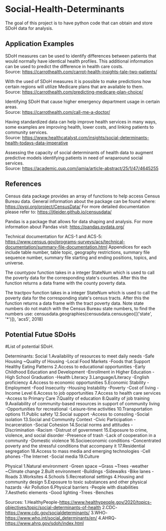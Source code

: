 # Social-Health-Determinants

The goal of this project is to have python code that can obtain and store SDoH data for analysis.

## Application Examples

SDoH measures can be used to identify differences between patients that would normally have identical health profiles. This additional information can be used to predict the difference in health care costs.  
Source: https://carrothealth.com/carrot-health-insights-tale-two-patients/

With the used of SDoH measures it is possible to make predictions how certain regions will utilize Medicare plans that are available to them.  
Source: https://carrothealth.com/predicting-medicare-plan-choice/

Identifying SDoH that cause higher emergency department usage in certain areas.  
Source: https://carrothealth.com/call-me-a-doctor/

Having standardized data can help improve health services in many ways, some examples are improving health, lower costs, and linking patients to community services.  
Source: https://www.healthcatalyst.com/insights/social-determinants-health-todays-data-imperative

Assessing the capacity of social determinants of health data to augment predictive models identifying patients in need of wraparound social services.  
Source: https://academic.oup.com/jamia/article-abstract/25/1/47/4645255  

## References
Census data package provides an array of functions to help access Census Bureau data.
General information about the package can be found where: https://pypi.org/project/CensusData/
For more detailed documentation please refer to: https://jtleider.github.io/censusdata/ 

Pandas is a package that allows for data shaping and analysis.
For more information about Pandas visit: https://pandas.pydata.org/

Technical documentation for ACS-1 and ACS-5:
https://www.census.gov/programs-surveys/acs/technical-documentation/summary-file-documentation.html
Appendices for each include table number, table topic, geography restrictions, summary file sequence number,
summary file starting and ending positions, topics, and universe. 

The countypov function takes in a integer StateNum which is used to call the poverty data for the 
corresponding state's counties. After this the function returns a data frame with the county poverty data.

The tractpov function takes in a integer StateNum which is used to call the poverty data for the 
corresponding state's census tracts. After this the function returns a data frame with the tract poverty data.
Note state numbers do not match with the Census Bureau state numbers, to find the numbers use:
censusdata.geographies(censusdata.censusgeo([('state', '*')]), 'acs5', 2018) 

## Potential Futue SDoHs

#List of potential SDoH.

Determinants:
Social
1.Availability of resources to meet daily needs
  -Safe Housing
    ~Quality of Housing
  -Local Food Markets
  -Foods that Support Healthy Eating Patterns
2.Access to educational opportunities
  -Early Childhood Education and Development
  -Enrollment in Higher Education
  -High School Graduation
  -Health Literacy
3.Language/Literacy
  -English proficiency
4.Access to economic opportunities
5.Economic Stability
  -Employment
  -Food Insecurity
  -Housing Instability
  -Poverty
  -Cost of living
  -Income Level
6.Access to job opportunities
7.Access to health care services
  -Access to Primary Care
7.Quality of education
8.Quality of job training
9.Availability of community-based resources in support of community living
  -Opportunities for recreational
  -Leisure-time activities
10.Transportation options
11.Public safety
12.Social support
  -Access to consoling
  -Social isolation
13.Social and Community Context
  -Civic Participation
  -Incarceration
  -Social Cohesion
14.Social norms and attitudes 
  -Discrimination
  -Racism
  -Distrust of government
15.Exposure to crime, violence, and social disorder
  -Presence of trash
  -Lack of cooperation in a community
  -Domestic violence
16.Socioeconomic conditions
  -Concentrated poverty and the stressful conditions that accompany it
17.Residential segregation
18.Access to mass media and emerging technologies
  -Cell phones
  -The Internet
  -Social media
19.Culture

Physical
1.Natural environment
  -Green space 
    ~Grass
    ~Trees
  -weather 
    ~Climate change
2.Built environment
  -Buildings
  -Sidewalks
  -Bike lanes
  -Roads
3.Worksites
4.Schools
5.Recreational settings
4.Housing and community design
5.Exposure to toxic substances and other physical hazards
  -Air Pollution
6.Physical barriers
  -People with disabilities
7.Aesthetic elements
  -Good lighting
  -Trees
  -Benches


Sources:
1.HealthyPeople-https://www.healthypeople.gov/2020/topics-objectives/topic/social-determinants-of-health
2.CDC-https://www.cdc.gov/socialdeterminants/
3.WHO-https://www.who.int/social_determinants/en/
4.AHRQ-https://www.ahrq.gov/sdoh/index.html
